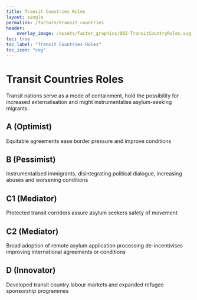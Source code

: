 ```yaml
---
title: Transit Countries Roles
layout: single
permalink: /factors/transit_countries
header:
    overlay_image: /assets/factor_graphics/002-TransitCountryRoles.svg
toc: true
toc_label: "Transit Countries Roles"
toc_icon: "cog"
---
```


# Transit Countries Roles

Transit nations serve as a mode of containment, hold the possibility for 
increased externalisation and might instrumentalise asylum-seeking migrants.

## A (Optimist)

Equitable agreements ease border pressure and improve conditions

## B (Pessimist)

Instrumentalised immigrants, disintegrating political dialogue, increasing 
abuses and worsening conditions

## C1 (Mediator)

Protected transit corridors assure asylum seekers safety of movement 

## C2 (Mediator)

Broad adoption of remote asylum application processing de-incentivises  
improving international agreements or conditions

## D (Innovator)

Developed transit country labour markets and expanded refugee sponsorship programmes
